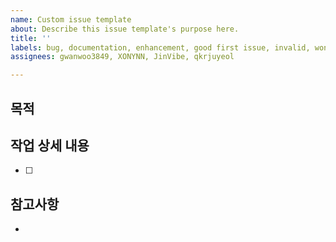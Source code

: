 ```yaml
---
name: Custom issue template
about: Describe this issue template's purpose here.
title: ''
labels: bug, documentation, enhancement, good first issue, invalid, wontfix
assignees: gwanwoo3849, XONYNN, JinVibe, qkrjuyeol

---
```


## 목적
>
## 작업 상세 내용
- [ ]
## 참고사항
-
